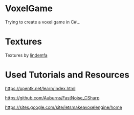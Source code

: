 # VoxelGame
Trying to create a voxel game in C#...

# Textures
Textures by [lindemfa](https://github.com/lindemfa)

# Used Tutorials and Resources
https://opentk.net/learn/index.html

https://github.com/Auburns/FastNoise_CSharp

https://sites.google.com/site/letsmakeavoxelengine/home
